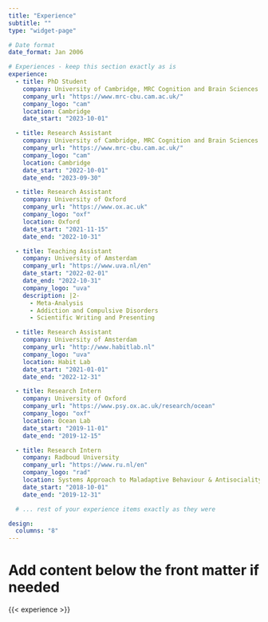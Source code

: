 ```yaml
---
title: "Experience"
subtitle: ""
type: "widget-page"

# Date format
date_format: Jan 2006

# Experiences - keep this section exactly as is
experience:
  - title: PhD Student
    company: University of Cambridge, MRC Cognition and Brain Sciences Unit
    company_url: "https://www.mrc-cbu.cam.ac.uk/"
    company_logo: "cam"
    location: Cambridge
    date_start: "2023-10-01"

  - title: Research Assistant
    company: University of Cambridge, MRC Cognition and Brain Sciences Unit
    company_url: "https://www.mrc-cbu.cam.ac.uk/"
    company_logo: "cam"
    location: Cambridge
    date_start: "2022-10-01"
    date_end: "2023-09-30"

  - title: Research Assistant
    company: University of Oxford
    company_url: "https://www.ox.ac.uk"
    company_logo: "oxf"
    location: Oxford
    date_start: "2021-11-15"
    date_end: "2022-10-31"

  - title: Teaching Assistant
    company: University of Amsterdam
    company_url: "https://www.uva.nl/en"
    date_start: "2022-02-01"
    date_end: "2022-10-31"
    company_logo: "uva"
    description: |2-
      - Meta-Analysis
      - Addiction and Compulsive Disorders
      - Scientific Writing and Presenting

  - title: Research Assistant
    company: University of Amsterdam
    company_url: "http://www.habitlab.nl"
    company_logo: "uva"
    location: Habit Lab
    date_start: "2021-01-01"
    date_end: "2022-12-31"

  - title: Research Intern
    company: University of Oxford
    company_url: "https://www.psy.ox.ac.uk/research/ocean"
    company_logo: "oxf"
    location: Ocean Lab
    date_start: "2019-11-01"
    date_end: "2019-12-15"

  - title: Research Intern
    company: Radboud University
    company_url: "https://www.ru.nl/en"
    company_logo: "rad"
    location: Systems Approach to Maladaptive Behaviour & Antisociality Group
    date_start: "2018-10-01"
    date_end: "2019-12-31"

  # ... rest of your experience items exactly as they were

design:
  columns: "8"
---
```


# Add content below the front matter if needed

{{< experience >}}
